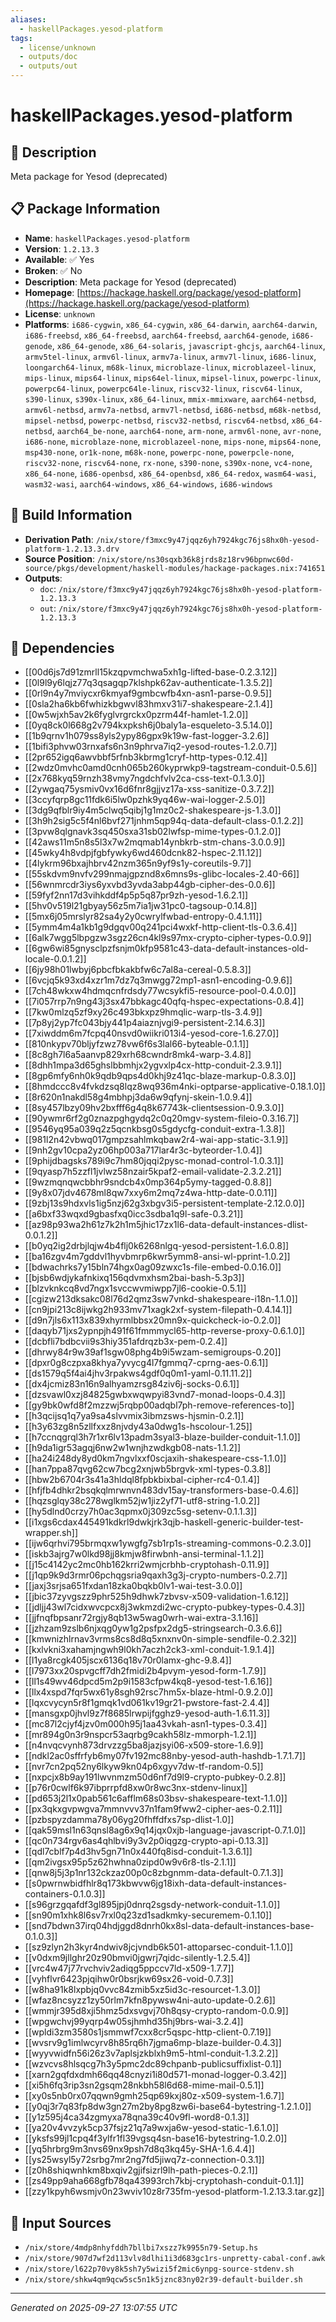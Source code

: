 ```yaml
---
aliases:
  - haskellPackages.yesod-platform
tags:
  - license/unknown
  - outputs/doc
  - outputs/out
---
```


# haskellPackages.yesod-platform

## 📝 Description

Meta package for Yesod (deprecated)

## 📋 Package Information

- **Name**: `haskellPackages.yesod-platform`
- **Version**: `1.2.13.3`
- **Available**: ✅ Yes
- **Broken**: ✅ No
- **Description**: Meta package for Yesod (deprecated)
- **Homepage**: [https://hackage.haskell.org/package/yesod-platform](https://hackage.haskell.org/package/yesod-platform)
- **License**: `unknown`
- **Platforms**: `i686-cygwin`, `x86_64-cygwin`, `x86_64-darwin`, `aarch64-darwin`, `i686-freebsd`, `x86_64-freebsd`, `aarch64-freebsd`, `aarch64-genode`, `i686-genode`, `x86_64-genode`, `x86_64-solaris`, `javascript-ghcjs`, `aarch64-linux`, `armv5tel-linux`, `armv6l-linux`, `armv7a-linux`, `armv7l-linux`, `i686-linux`, `loongarch64-linux`, `m68k-linux`, `microblaze-linux`, `microblazeel-linux`, `mips-linux`, `mips64-linux`, `mips64el-linux`, `mipsel-linux`, `powerpc-linux`, `powerpc64-linux`, `powerpc64le-linux`, `riscv32-linux`, `riscv64-linux`, `s390-linux`, `s390x-linux`, `x86_64-linux`, `mmix-mmixware`, `aarch64-netbsd`, `armv6l-netbsd`, `armv7a-netbsd`, `armv7l-netbsd`, `i686-netbsd`, `m68k-netbsd`, `mipsel-netbsd`, `powerpc-netbsd`, `riscv32-netbsd`, `riscv64-netbsd`, `x86_64-netbsd`, `aarch64_be-none`, `aarch64-none`, `arm-none`, `armv6l-none`, `avr-none`, `i686-none`, `microblaze-none`, `microblazeel-none`, `mips-none`, `mips64-none`, `msp430-none`, `or1k-none`, `m68k-none`, `powerpc-none`, `powerpcle-none`, `riscv32-none`, `riscv64-none`, `rx-none`, `s390-none`, `s390x-none`, `vc4-none`, `x86_64-none`, `i686-openbsd`, `x86_64-openbsd`, `x86_64-redox`, `wasm64-wasi`, `wasm32-wasi`, `aarch64-windows`, `x86_64-windows`, `i686-windows`

## 🔧 Build Information

- **Derivation Path**: `/nix/store/f3mxc9y47jqqz6yh7924kgc76js8hx0h-yesod-platform-1.2.13.3.drv`
- **Source Position**: `/nix/store/ns30sqxb36k8jrds8z18rv96bpnwc60d-source/pkgs/development/haskell-modules/hackage-packages.nix:741651`
- **Outputs**:
  - `doc`:  `/nix/store/f3mxc9y47jqqz6yh7924kgc76js8hx0h-yesod-platform-1.2.13.3`
  - `out`:  `/nix/store/f3mxc9y47jqqz6yh7924kgc76js8hx0h-yesod-platform-1.2.13.3`

## 🔗 Dependencies

- [[00d6js7d91zmrll15kzqpvmchwa5xh1g-lifted-base-0.2.3.12]]
- [[0l9l9y6lqjz77q3qsagqp7klshpk62av-authenticate-1.3.5.2]]
- [[0rl9n4y7mviycxr6kmyaf9gmbcwfb4xn-asn1-parse-0.9.5]]
- [[0sla2ha6kb6fwhizkbgwvl83hmxv31i7-shakespeare-2.1.4]]
- [[0w5wjxh5av2k6fyglvrgrckx0pzrm44f-hamlet-1.2.0]]
- [[0yq8ck0l668g2v794kxpksh6j0baly1a-esqueleto-3.5.14.0]]
- [[1b9qrnv1h079ss8yls2ypy86gpx9k19w-fast-logger-3.2.6]]
- [[1bifi3phvw03rnxafs6n3n9phrva7iq2-yesod-routes-1.2.0.7]]
- [[2pr652igq6awvbbf5rfnb3kbrmg1cryf-http-types-0.12.4]]
- [[2wdz0mvhc0amd0cnh065b260kyprwkp9-tagstream-conduit-0.5.6]]
- [[2x768kyq59rnzh38vmy7ngdchfvlv2ca-css-text-0.1.3.0]]
- [[2ywgaq75ysmiv0vx16d6fnr8gjjvz17a-xss-sanitize-0.3.7.2]]
- [[3ccyfqrp8gc11fdk6i5lw0pzhk9yq46w-wai-logger-2.5.0]]
- [[3dg9qfblr9iy4m5clwq5qibj1g1mz0c2-shakespeare-js-1.3.0]]
- [[3h9h2sig5c5f4nl6bvf271jnhm5qp94q-data-default-class-0.1.2.2]]
- [[3pvw8qlgnavk3sq450sxa31sb02lwfsp-mime-types-0.1.2.0]]
- [[42aws11m5n8s5l3x7w2mqmab14ynbkrb-stm-chans-3.0.0.9]]
- [[45wky4h8vdpjfgbfywky6wd460dcnk82-hspec-2.11.12]]
- [[4lykrm96bxajhbrv42nzm365n9yf9s1y-coreutils-9.7]]
- [[55skdvm9nvfv299nmajgpznd8x6mns9s-glibc-locales-2.40-66]]
- [[56wnmrcdr3iys6yxvbd3yvda3abp44gb-cipher-des-0.0.6]]
- [[59fyf2nn17d3vihkddf4p5p5q87pr9zh-yesod-1.6.2.1]]
- [[5hv0v519l21gbyay56z5m7ia1jw31pc0-tagsoup-0.14.8]]
- [[5mx6j05mrslyr82sa4y2y0cwrylfwbad-entropy-0.4.1.11]]
- [[5ymm4m4a1kb1g9dgqv00q241pci4wxkf-http-client-tls-0.3.6.4]]
- [[6alk7wgg5lbpgzw3sgz26cn4kl9s97mx-crypto-cipher-types-0.0.9]]
- [[6gw6wi85gnysclpzfsnjm0kfp9581c43-data-default-instances-old-locale-0.0.1.2]]
- [[6jy98h01lwbyj6pbcfbkakbfw6c7al8a-cereal-0.5.8.3]]
- [[6vcjq5k93xd4xzr1m7dz7q3mwgg72mp1-asn1-encoding-0.9.6]]
- [[7ch48wkxw4hdmqcnfrdsdy77wcsykfi5-resource-pool-0.4.0.0]]
- [[7i057rrp7n9ng43j3sx47bbkagc40qfq-hspec-expectations-0.8.4]]
- [[7kw0mlzq5zf9xy26c493bkxpz9hmqlic-warp-tls-3.4.9]]
- [[7p8yj2yp7fc043bjy441p4aiaznjvgi9-persistent-2.14.6.3]]
- [[7xiwddm6m7fcpq40nsvd0wiikri013i4-yesod-core-1.6.27.0]]
- [[810nkypv70bljyfzwz78vw6f6s3lal66-byteable-0.1.1]]
- [[8c8gh7l6a5aanvp829xrh68cwndr8mk4-warp-3.4.8]]
- [[8dhh1mpa3d65ghslbbmhjx2ygvxlp4cx-http-conduit-2.3.9.1]]
- [[8gp6mfy6nh0k9qdb9qps4d0khj9z41qc-blaze-markup-0.8.3.0]]
- [[8hmdccc8v4fvkdzsq8lqz8wq936m4nki-optparse-applicative-0.18.1.0]]
- [[8r620n1nakdl58g4mbhpj3da6w9qfynj-skein-1.0.9.4]]
- [[8sy457lbzy09hv2bxfff6g4q8k67743k-clientsession-0.9.3.0]]
- [[90ywmr6rf2g0znazpghgydq2c0q20mgv-system-fileio-0.3.16.7]]
- [[9546yq95a039q2z5qcnkbsg0s5gdycfg-conduit-extra-1.3.8]]
- [[981l2n42vbwq017gmpzsahlmkqbaw2r4-wai-app-static-3.1.9]]
- [[9nh2gv10cpa2yz06hp003a717lar4r3c-byteorder-1.0.4]]
- [[9phijdbagsks789i9c7hm80jqqi2pysc-monad-control-1.0.3.1]]
- [[9qyasp7h5zzfl1jvlwz58nzair5kpaf2-email-validate-2.3.2.21]]
- [[9wzmqnqwcbbhr9sndcb4x0mp364p5ymy-tagged-0.8.8]]
- [[9y8x07jdv4678ml8qw7xxy6m2mq7z4wa-http-date-0.0.11]]
- [[9zbj13s9hdxvls1ig5nzj62g3xbgv3i5-persistent-template-2.12.0.0]]
- [[a6bxf33wqxd9gbasfxq0icc3sdba1q9l-safe-0.3.21]]
- [[az98p93wa2h61z7k2h1m5jhic17zx1l6-data-default-instances-dlist-0.0.1.2]]
- [[b0yq2ig2drbjlqjw4b4flj0k6268nlgq-yesod-persistent-1.6.0.8]]
- [[ba16zgv4m7gddvl1hyvbmrp6kwr5ymm8-ansi-wl-pprint-1.0.2]]
- [[bdwachrks7y15bln74hgx0ag09zwxc1s-file-embed-0.0.16.0]]
- [[bjsb6wdjykafnkixq156qdvmxhsm2bai-bash-5.3p3]]
- [[blzvknkcq8vd7ngx1svccwvmiwpp7jl6-cookie-0.5.1]]
- [[cgizw213dksakc08l76d2qmz3sw7vnkd-shakespeare-i18n-1.1.0]]
- [[cn9jpi213c8ijwkg2h933mv71xagk2xf-system-filepath-0.4.14.1]]
- [[d9n7jls6x113x839xhyrmlbbsx20mn9x-quickcheck-io-0.2.0]]
- [[daqyb71jxs2ypnpjh491f61fmmmycl65-http-reverse-proxy-0.6.1.0]]
- [[dcbfli7bdbcvii9s3hiy351afdrqzb3x-pem-0.2.4]]
- [[dhrwy84r9w39af1sgw08phg4b9i5wzam-semigroups-0.20]]
- [[dpxr0g8czpxa8khya7yvycg4l7fgmmq7-cprng-aes-0.6.1]]
- [[ds1579q5f4ai4jhv3rpakws4gdf0q0m1-yaml-0.11.11.2]]
- [[dx4jcmiz83n16n9alhyamzrsg84ziv6j-socks-0.6.1]]
- [[dzsvawl0xzj84825gwbxwqwpyi83vnd7-monad-loops-0.4.3]]
- [[gy9bk0wfd8f2mzzwj5rqbp00adqbl7ph-remove-references-to]]
- [[h3qcijsq1q7ya9sa4slvvmix3ibmzsws-hjsmin-0.2.1]]
- [[h3y63zg8n5zllfxxz8njvdy43a0dwg1s-hscolour-1.25]]
- [[h7ccnqgrql3h7r1xr6lv13padm3syal3-blaze-builder-conduit-1.1.0]]
- [[h9da1igr53agqj6nw2w1wnjhzwdkgb08-nats-1.1.2]]
- [[ha24i248dy8yd0km7ngvlxxf0scjaxih-shakespeare-css-1.1.0]]
- [[han7ppa87qvg62cw7bcg2xnjwb5brgvk-xml-types-0.3.8]]
- [[hbw2b6704r3s41a3hldql8fpbkbixbal-cipher-rc4-0.1.4]]
- [[hfjfb4dhkr2bsqkqlmrwnvn483dv15ay-transformers-base-0.4.6]]
- [[hqzsglqy38c278wglkm52jw1jiz2yf71-utf8-string-1.0.2]]
- [[hy5dlnd0crzy7h0ac3qpmx0j309zc5sg-setenv-0.1.1.3]]
- [[i1xgs6cdax445491kdkrl9dwkjrk3qjb-haskell-generic-builder-test-wrapper.sh]]
- [[ijw6qrhvi795brmqxw1ywgfg7sb1rp1s-streaming-commons-0.2.3.0]]
- [[iskb3ajrg7w0lkd98jj8kmjw8firwbnh-ansi-terminal-1.1.2]]
- [[j15c4142yc2mc0hb162krri2wmjcrbhb-cryptohash-0.11.9]]
- [[j1qp9k9d3rmr06pchqgsria9qaxh3g3j-crypto-numbers-0.2.7]]
- [[jaxj3srjsa651fxdan18zka0bqkb0lv1-wai-test-3.0.0]]
- [[jbic37zyvgszz9phr525h9dhwk7zbvsv-x509-validation-1.6.12]]
- [[jdljj43wl7cidxwvcpcx8j3wkmzdi2wc-crypto-pubkey-types-0.4.3]]
- [[jjfnqfbpsanr72rgjy8qb13w5wag0wrh-wai-extra-3.1.16]]
- [[jzhzam9zslb6njxqg0yw1g2psfpx2dg5-stringsearch-0.3.6.6]]
- [[kmwnizhlrnav3vrms8cs8d8q5xnxnv0n-simple-sendfile-0.2.32]]
- [[kxlvkni3xahamjngwh9l0kh7aczh2ck3-xml-conduit-1.9.1.4]]
- [[l1ya8rcgk405jscx6136q18v70r0lamx-ghc-9.8.4]]
- [[l7973xx20spvgcff7dh2fmidi2b4pvym-yesod-form-1.7.9]]
- [[ll1s49wv46dpcd5m2p9i1583cfpw4kq8-yesod-test-1.6.16]]
- [[llx4xspd7fqr5wx61y8sgh92rsc7hm5x-blaze-html-0.9.2.0]]
- [[lqxcvycyn5r8f1gmqk1vd061kv19gr21-pwstore-fast-2.4.4]]
- [[mansgxp0jhvl9z7f8685lrwpijfgghz9-yesod-auth-1.6.11.3]]
- [[mc87l2cjyf4jzv0m000h95j1aa43vkah-asn1-types-0.3.4]]
- [[mr894g0n3r9nspcr53aqrbg9cakh58lz-mmorph-1.2.1]]
- [[n4nvqcvynh873drvzzg5ba8jazjsyi06-x509-store-1.6.9]]
- [[ndkl2ac0sffrfyb6my07fv192mc88nby-yesod-auth-hashdb-1.7.1.7]]
- [[nvr7cn2pq52ny6lkyw9kn04p6xgyv7dw-tf-random-0.5]]
- [[nxpcjx8b9ay191lwvnmzm50d6nf7d9l9-crypto-pubkey-0.2.8]]
- [[p76r0cwlf6k97ibprrpfd8xw0r8wc3nx-stdenv-linux]]
- [[pd653j2l1x0pab561c6afflm68s03bsv-shakespeare-text-1.1.0]]
- [[px3qkxgvpwgva7mmnvvv37n1fam9fww2-cipher-aes-0.2.11]]
- [[pzbspyzdamma78y06yg20fhffdfxs7sp-dlist-1.0]]
- [[qak59msl1n63qnsl8ag6x9q14jqx0xjb-language-javascript-0.7.1.0]]
- [[qc0n734rgv6as4qhlbvi9y3v2p0iqgzg-crypto-api-0.13.3]]
- [[qdl7cblf7p4d3hv5gn71n0x440fq8isd-conduit-1.3.6.1]]
- [[qm2ivgsx95p5z62hwhna0zipd0w9v6r8-tls-2.1.1]]
- [[qnw8j5j3p1nr132ckzaz00p0c8zbgnmm-data-default-0.7.1.3]]
- [[s0pwrnwbidfhlr8q173kbwvw6jg18ixh-data-default-instances-containers-0.1.0.3]]
- [[s96grzgqafdf3gl895jpj0dnrq2sgsdy-network-conduit-1.1.0]]
- [[sn90m1xhk8l6sv7rxl0q23zd1sadkmky-securemem-0.1.10]]
- [[snd7bdwn37irq04hdjggd8dnrh0kx8sl-data-default-instances-base-0.1.0.3]]
- [[sz9zlyn2h3kyr4ndwiv8jcjvndb6k501-attoparsec-conduit-1.1.0]]
- [[v0dxm9jllghr20z90bmvi0jgwrj7qidc-silently-1.2.5.4]]
- [[vrc4w47j77rvchviv2adiqg5ppccv7ld-x509-1.7.7]]
- [[vyhflvr6423pjqihw0r0bsrjkw69sx26-void-0.7.3]]
- [[w8ha91k8lxpbjq0vvc84zmib5xz5id3c-resourcet-1.3.0]]
- [[wfaz8ncsyzz1zy50rlm7kfn8pywsw4ni-auto-update-0.2.6]]
- [[wmmjr395d8xji5hmz5dxsvgvj70h8qsy-crypto-random-0.0.9]]
- [[wpgwchvj99yqrp4w05sjhmhd35hj9brs-wai-3.2.4]]
- [[wpldi3zm3580s1jsmmwf7cxx8cr5qspc-http-client-0.7.19]]
- [[wvsrv9g1imlwcyrv8h85rq6h7jgma6mp-blaze-builder-0.4.3]]
- [[wyyvwidfn56i26z3v7aplsjzkblxh9m5-html-conduit-1.3.2.2]]
- [[wzvcvs8hlsqcg7h3y5pmc2dc89chpanb-publicsuffixlist-0.1]]
- [[xarn2gqfdxdmh66qq48cnyzi1i80d571-monad-logger-0.3.42]]
- [[xi5h6fq3rip3sn2gsqm28nkbh58l6d68-mime-mail-0.5.1]]
- [[xy0s5nb0rx07qqwn9gmh25qp69kxj80z-x509-system-1.6.7]]
- [[y0qj3r7q83fp8dw3gn27m2by8pg8zw6i-base64-bytestring-1.2.1.0]]
- [[y1z595j4ca34zgmyxa78qna39c40v9fl-word8-0.1.3]]
- [[ya20v4vvzyk5cp37fsjz21q7a9wxja6w-yesod-static-1.6.1.0]]
- [[yksfs99jl1cpq4f3ylfr1fl39vgsq4sn-base16-bytestring-1.0.2.0]]
- [[yq5hrbrg9m3nvs69nx9psh7d8q3kq45y-SHA-1.6.4.4]]
- [[ys25wsyl5y72srbg7mr2ng7fd5jiwq7z-connection-0.3.1]]
- [[z0h8shiqwnhkm8bxqiv2gjifsizrl9lh-path-pieces-0.2.1]]
- [[zs49pp9aha668gfb78qa43993rch7kbj-cryptohash-conduit-0.1.1]]
- [[zzy1kpyh6wsmjv0n23wviv10z8r735fm-yesod-platform-1.2.13.3.tar.gz]]

## 📁 Input Sources

- `/nix/store/4mdp8nhyfddh7bllbi7xszz7k9955n79-Setup.hs`
- `/nix/store/907d7wf2d113vlv8dlhi1i3d683gc1rs-unpretty-cabal-conf.awk`
- `/nix/store/l622p70vy8k5sh7y5wizi5f2mic6ynpg-source-stdenv.sh`
- `/nix/store/shkw4qm9qcw5sc5n1k5jznc83ny02r39-default-builder.sh`

---
*Generated on 2025-09-27 13:07:55 UTC*
